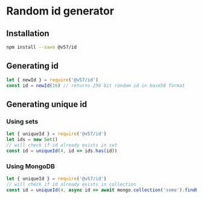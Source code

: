# Random id generator

## Installation
``` sh
npm install --save @v57/id
```

## Generating id
``` js
let { newId } = require('@v57/id')
const id = newId(16) // returns 256 bit random id in base58 format
```

## Generating unique id

### Using sets
``` js
let { uniqueId } = require('@v57/id')
let ids = new Set()
// will check if id already exists in set
const id = uniqueId(4, id => ids.has(id))
```

### Using MongoDB
``` js
let { uniqueId } = require('@v57/id')
// will check if id already exists in collection
const id = uniqueId(4, async id => await mongo.collection('some').findOne({ id }))
```